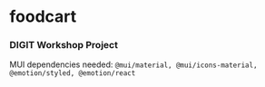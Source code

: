 # foodcart
### DIGIT Workshop Project

MUI dependencies needed: 
`@mui/material, @mui/icons-material, @emotion/styled, @emotion/react`



